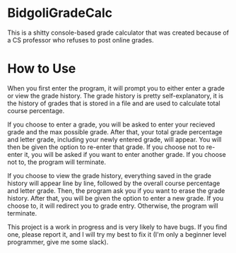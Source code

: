 # BidgoliGradeCalc
This is a shitty console-based grade calculator that was created because of a CS professor who refuses to post online grades.

# How to Use
When you first enter the program, it will prompt you to either enter a grade or view the grade history. The grade history is pretty self-explanatory, it is the history of grades that is stored in a file and are used to calculate total course percentage.

If you choose to enter a grade, you will be asked to enter your recieved grade and the max possible grade. After that, your total grade percentage and letter grade, including your newly entered grade, will appear. You will then be given the option to re-enter that grade. If you choose not to re-enter it, you will be asked if you want to enter another grade. If you choose not to, the program will terminate.

If you choose to view the grade history, everything saved in the grade history will appear line by line, followed by the overall course percentage and letter grade. Then, the program ask you if you want to erase the grade history. After that, you will be given the option to enter a new grade. If you choose to, it will redirect you to grade entry. Otherwise, the program will terminate.

This project is a work in progress and is very likely to have bugs. If you find one, please report it, and I will try my best to fix it (I'm only a beginner level programmer, give me some slack).
